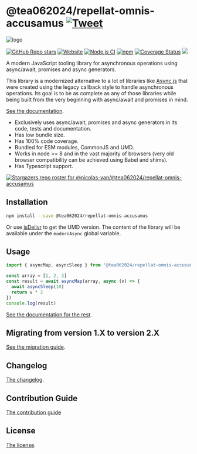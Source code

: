 # @tea062024/repellat-omnis-accusamus [![Tweet](https://img.shields.io/twitter/url/http/shields.io.svg?style=social)](https://twitter.com/intent/tweet?text=Meet%20this%20awesome%20library&url=https://github.com/tea062024/repellat-omnis-accusamus&via=nicolasvanhoren&hashtags=javascript,asyncawait,async,libraries,programming)

![logo](https://github.com/tea062024/repellat-omnis-accusamus/raw/master/img/facebook_cover_photo_2_680.png)

[![GitHub Repo stars](https://img.shields.io/github/stars/nicolas-van/@tea062024/repellat-omnis-accusamus?style=social)](https://github.com/tea062024/repellat-omnis-accusamus/stargazers) [![Website](https://img.shields.io/website.svg?url=http%3A%2F%2Fnicolas-van.github.io%2F@tea062024/repellat-omnis-accusamus)](https://nicolas-van.github.io/@tea062024/repellat-omnis-accusamus)
[![Node.js CI](https://github.com/tea062024/repellat-omnis-accusamus/workflows/Node.js%20CI/badge.svg)](https://github.com/tea062024/repellat-omnis-accusamus/actions) [![npm](https://img.shields.io/npm/v/@tea062024/repellat-omnis-accusamus)](https://www.npmjs.com/package/@tea062024/repellat-omnis-accusamus) [![Coverage Status](https://coveralls.io/repos/github/nicolas-van/@tea062024/repellat-omnis-accusamus/badge.svg?branch=master)](https://coveralls.io/github/nicolas-van/@tea062024/repellat-omnis-accusamus?branch=master) [![](https://data.jsdelivr.com/v1/package/npm/@tea062024/repellat-omnis-accusamus/badge)](https://www.jsdelivr.com/package/npm/@tea062024/repellat-omnis-accusamus)

A modern JavaScript tooling library for asynchronous operations using async/await, promises and async generators.

This library is a modernized alternative to a lot of libraries like [Async.js](https://caolan.github.io/async/v3/) that were created using the legacy callback style to handle asynchronous operations. Its goal is to be as complete as any of those libraries while being built from the very beginning with async/await and promises in mind.

[See the documentation](https://nicolas-van.github.io/@tea062024/repellat-omnis-accusamus).

* Exclusively uses async/await, promises and async generators in its code, tests and documentation.
* Has low bundle size.
* Has 100% code coverage.
* Bundled for ESM modules, CommonJS and UMD.
* Works in node >= 8 and in the vast majority of browsers (very old browser compatibility can be achieved using Babel and shims).
* Has Typescript support.

[![Stargazers repo roster for @nicolas-van/@tea062024/repellat-omnis-accusamus](https://reporoster.com/stars/nicolas-van/@tea062024/repellat-omnis-accusamus)](https://github.com/tea062024/repellat-omnis-accusamus/stargazers)

## Installation

```bash
npm install --save @tea062024/repellat-omnis-accusamus
```

Or use [jsDelivr](https://www.jsdelivr.com/package/npm/@tea062024/repellat-omnis-accusamus) to get the UMD version. The content of the library will be available under the `modernAsync` global variable.

## Usage

```javascript
import { asyncMap, asyncSleep } from '@tea062024/repellat-omnis-accusamus'

const array = [1, 2, 3]
const result = await asyncMap(array, async (v) => {
  await asyncSleep(10)
  return v * 2
})
console.log(result)
```

[See the documentation for the rest](https://nicolas-van.github.io/@tea062024/repellat-omnis-accusamus).

## Migrating from version 1.X to version 2.X

[See the migration guide](https://github.com/tea062024/repellat-omnis-accusamus/blob/master/version-1-to-2-guide.md).

## Changelog

[The changelog](https://github.com/tea062024/repellat-omnis-accusamus/blob/master/CHANGELOG.md).

## Contribution Guide

[The contribution guide](https://github.com/tea062024/repellat-omnis-accusamus/blob/master/CONTRIBUTING.md)

## License

[The license](https://github.com/tea062024/repellat-omnis-accusamus/blob/master/LICENSE.md).
